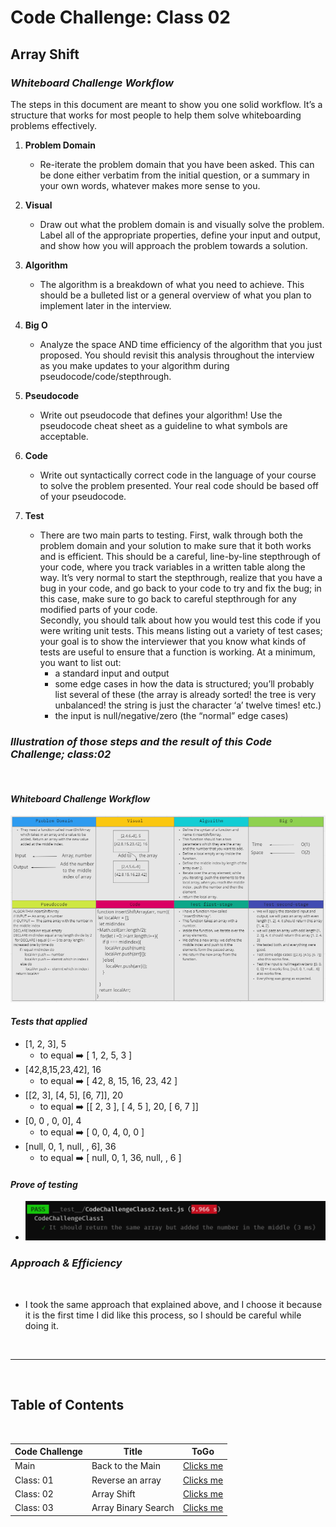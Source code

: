 # Code Challenge: Class 02

## Array Shift

### ***Whiteboard Challenge Workflow***

The steps in this document are meant to show you one solid workflow. It’s a structure that works for most people to help them solve whiteboarding problems effectively.

1. **Problem Domain**
    - Re-iterate the problem domain that you have been asked. This can be done either verbatim from the initial question, or a summary in your own words, whatever makes more sense to you.

2. **Visual**
    - Draw out what the problem domain is and visually solve the problem. Label all of the appropriate properties, define your input and output, and show how you will approach the problem towards a solution.

3. **Algorithm**
    - The algorithm is a breakdown of what you need to achieve. This should be a bulleted list or a general overview of what you plan to implement later in the interview.

4. **Big O**
    - Analyze the space AND time efficiency of the algorithm that you just proposed. You should revisit this analysis throughout the interview as you make updates to your algorithm during pseudocode/code/stepthrough.

5. **Pseudocode**
    - Write out pseudocode that defines your algorithm! Use the pseudocode cheat sheet as a guideline to what symbols are acceptable.

6. **Code**
    - Write out syntactically correct code in the language of your course to solve the problem presented. Your real code should be based off of your pseudocode.

7. **Test**
    - There are two main parts to testing. First, walk through both the problem domain and your solution to make sure that it both works and is efficient. This should be a careful, line-by-line stepthrough of your code, where you track variables in a written table along the way. It’s very normal to start the stepthrough, realize that you have a bug in your code, and go back to your code to try and fix the bug; in this case, make sure to go back to careful stepthrough for any modified parts of your code. <br> Secondly, you should talk about how you would test this code if you were writing unit tests. This means listing out a variety of test cases; your goal is to show the interviewer that you know what kinds of tests are useful to ensure that a function is working. At a minimum, you want to list out:
        - a standard input and output
        - some edge cases in how the data is structured; you’ll probably list several of these (the array is already sorted! the tree is very unbalanced! the string is just the character ‘a’ twelve times! etc.)
        - the input is null/negative/zero (the “normal” edge cases)

### ***Illustration of those steps and the result of this Code Challenge; class:02***

<br>

#### ***Whiteboard Challenge Workflow***

![insertShiftArray](https://raw.githubusercontent.com/shadykh/data-structures-and-algorithms/main/js/insertShiftArray.PNG)

#### ***Tests that applied***

- [1, 2, 3], 5
  - to equal ➡️ [ 1, 2, 5, 3 ]
- [42,8,15,23,42], 16
  - to equal ➡️ [ 42, 8, 15, 16, 23, 42 ]
- [[2, 3], [4, 5], [6, 7]], 20
  - to equal ➡️ [[ 2, 3 ], [ 4, 5 ], 20, [ 6, 7 ]]
- [0, 0 , 0, 0], 4
  - to equal ➡️ [ 0, 0, 4, 0, 0 ]
- [null, 0, 1, null, , 6], 36
  - to equal ➡️ [ null, 0, 1, 36, null, , 6 ]

#### ***Prove of testing***

- ![CodeChallengeClass2Test](https://raw.githubusercontent.com/shadykh/data-structures-and-algorithms/main/js/CodeChallengeClass2Test.PNG)

### ***Approach & Efficiency***

<br>

- I took the same approach that explained above, and I choose it because it is the first time I did like this process, so I should be careful while doing it.


<br>

---

<br>

## Table of Contents

<br>

|  **Code Challenge** </span> |  **Title**  |   **ToGo** |
| ----------- | ----------- | ----------- |
| Main | Back to the Main | [Clicks me](https://github.com/shadykh/data-structures-and-algorithms/blob/main/CodeChallengeClass1/README.md) |
| Class: 01 | Reverse an array | [Clicks me](https://github.com/shadykh/data-structures-and-algorithms/blob/main/js/README_Class_1.md) |
| Class: 02 | Array Shift | [Clicks me](https://github.com/shadykh/data-structures-and-algorithms/blob/main/js/CodeChallengeClass2/README_Class_2.md) |
| Class: 03 | Array Binary Search | [Clicks me](https://github.com/shadykh/data-structures-and-algorithms/blob/main/js/CodeChallengeClass3/README_Class_2.md) |